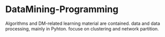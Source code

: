 # DataMining-Programming
Algorithms and DM-related learning material are contained. 
data and data processing, mainly in Pyhton. focuse on clustering and network partition.
